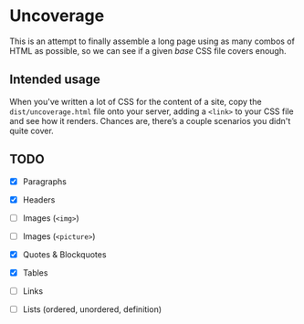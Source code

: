 # Uncoverage

This is an attempt to finally assemble a long page using as many combos of HTML as possible, so we can see if a given _base_ CSS file covers enough.

## Intended usage

When you've written a lot of CSS for the content of a site, copy the `dist/uncoverage.html` file onto your server, adding a `<link>` to your CSS
file and see how it renders. Chances are, there&#8217;s a couple scenarios
you didn't quite cover.

## TODO

- [x] Paragraphs
- [x] Headers
- [ ] Images (`<img>`)
- [ ] Images (`<picture>`)
- [x] Quotes & Blockquotes
- [x] Tables
- [ ] Links
- [ ] Lists (ordered, unordered, definition)

